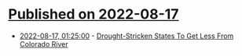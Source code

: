 # [Published on 2022-08-17](index.md)

* [2022-08-17, 01:25:00](https://yro.slashdot.org/story/22/08/16/2030243/drought-stricken-states-to-get-less-from-colorado-river?utm_source=rss1.0mainlinkanon&utm_medium=feed) - [Drought-Stricken States To Get Less From Colorado River](https://yro.slashdot.org/story/22/08/16/2030243/drought-stricken-states-to-get-less-from-colorado-river?utm_source=rss1.0mainlinkanon&utm_medium=feed)
